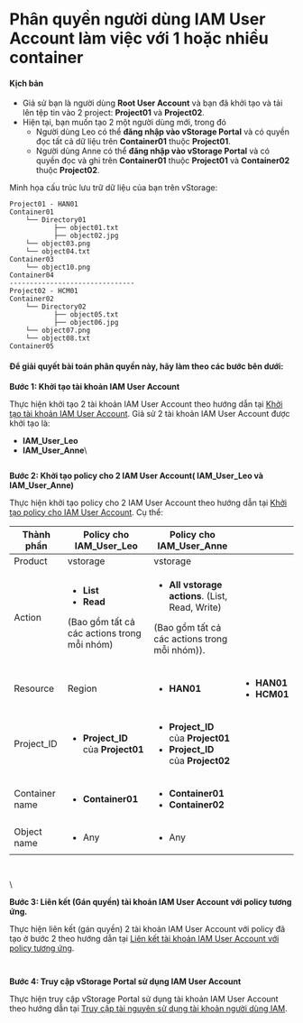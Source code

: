 # Phân quyền người dùng IAM User Account làm việc với 1 hoặc nhiều container

#### Kịch bản <a href="#phanquyennguoidungiamuseraccountlamviecvoi1hoacnhieucontainer-kichban" id="phanquyennguoidungiamuseraccountlamviecvoi1hoacnhieucontainer-kichban"></a>

* Giả sử bạn là người dùng **Root User Account** và bạn đã khởi tạo và tải lên tệp tin vào 2 project: **Project01** và **Project02**.
* Hiện tại, bạn muốn tạo 2 một người dùng mới, trong đó
  * Người dùng Leo có thể **đăng nhập vào vStorage Portal** và có quyền đọc tất cả dữ liệu trên **Container01** thuộc **Project01**.
  * Người dùng Anne có thể **đăng nhập vào vStorage Portal** và có quyền đọc và ghi trên **Container01** thuộc **Project01** và **Container02** thuộc **Project02**.

Minh họa cấu trúc lưu trữ dữ liệu của bạn trên vStorage:

```
Project01 - HAN01            
Container01                                          
    └── Directory01                                            
           ├── object01.txt                                
           ├── object02.jpg
    └── object03.png
    └── object04.txt
Container03
    └── object10.png
Container04
-------------------------------
Project02 - HCM01          
Container02
    └── Directory02                                            
           ├── object05.txt                                
           ├── object06.jpg
    └── object07.png
    └── object08.txt
Container05
```

#### Để giải quyết bài toán phân quyền này, hãy làm theo các bước bên dưới: <a href="#phanquyennguoidungiamuseraccountlamviecvoi1hoacnhieucontainer-degiaiquyetbaitoanphanquyennay-haylamt" id="phanquyennguoidungiamuseraccountlamviecvoi1hoacnhieucontainer-degiaiquyetbaitoanphanquyennay-haylamt"></a>

**Bước 1: Khởi tạo tài khoản IAM User Account**

Thực hiện khởi tạo 2 tài khoản IAM User Account theo hướng dẫn tại [Khởi tạo tài khoản IAM User Account](https://docs.vngcloud.vn/pages/viewpage.action?pageId=59804814). Giả sử 2 tài khoản IAM User Account được khởi tạo là:

* **IAM\_User\_Leo**
* **IAM\_User\_Anne**\


<figure><img src="https://docs.vngcloud.vn/download/attachments/64554258/image2023-9-19_10-59-55.png?version=1&#x26;modificationDate=1696822783000&#x26;api=v2" alt=""><figcaption></figcaption></figure>



**Bước 2: Khởi tạo policy cho 2 IAM User Account( IAM\_User\_Leo và IAM\_User\_Anne)**

Thực hiện khởi tạo policy cho 2 IAM User Account theo hướng dẫn tại [Khởi tạo policy cho IAM User Account](https://docs.vngcloud.vn/pages/viewpage.action?pageId=59804816). Cụ thể:

| Thành phần     | Policy cho IAM\_User\_Leo                                                                                               | Policy cho IAM\_User\_Anne                                                                                                                      |                                                                         |
| -------------- | ----------------------------------------------------------------------------------------------------------------------- | ----------------------------------------------------------------------------------------------------------------------------------------------- | ----------------------------------------------------------------------- |
| Product        | vstorage                                                                                                                | vstorage                                                                                                                                        |                                                                         |
| Action         | <ul><li><strong>List</strong></li><li><strong>Read</strong></li></ul><p>(Bao gồm tất cả các actions trong mỗi nhóm)</p> | <ul><li><strong>All vstorage actions</strong>. (List, Read, Write)</li></ul><p>(Bao gồm tất cả các actions trong mỗi nhóm)).</p>                |                                                                         |
| Resource       | Region                                                                                                                  | <ul><li><strong>HAN01</strong></li></ul>                                                                                                        | <ul><li><strong>HAN01</strong></li><li><strong>HCM01</strong></li></ul> |
| Project\_ID    | <ul><li><strong>Project_ID</strong> của <strong>Project01</strong></li></ul>                                            | <ul><li><strong>Project_ID</strong> của <strong>Project01</strong></li><li><strong>Project_ID</strong> của <strong>Project02</strong></li></ul> |                                                                         |
| Container name | <ul><li><strong>Container01</strong></li></ul>                                                                          | <ul><li><strong>Container01</strong></li><li><strong>Container02</strong></li></ul>                                                             |                                                                         |
| Object name    | <ul><li>Any</li></ul>                                                                                                   | <ul><li>Any</li></ul>                                                                                                                           |                                                                         |

<figure><img src="https://docs.vngcloud.vn/download/attachments/64554258/image2023-10-9_11-9-51.png?version=1&#x26;modificationDate=1696824593000&#x26;api=v2" alt=""><figcaption></figcaption></figure>



<figure><img src="https://docs.vngcloud.vn/download/attachments/64554258/image2023-10-9_11-11-30.png?version=1&#x26;modificationDate=1696824692000&#x26;api=v2" alt=""><figcaption></figcaption></figure>

\


**Bước 3: Liên kết (Gán quyền) tài khoản IAM User Account với policy tương ứng.**

Thực hiện liên kết (gán quyền) 2 tài khoản IAM User Account với policy đã tạo ở bước 2 theo hướng dẫn tại [Liên kết tài khoản IAM User Account với policy tương ứng](https://docs.vngcloud.vn/pages/viewpage.action?pageId=59804818).&#x20;

<figure><img src="https://docs.vngcloud.vn/download/attachments/64554258/image2023-10-9_10-34-15.png?version=1&#x26;modificationDate=1696822782000&#x26;api=v2" alt=""><figcaption></figcaption></figure>



<figure><img src="https://docs.vngcloud.vn/download/attachments/64554258/image2023-10-9_10-34-34.png?version=1&#x26;modificationDate=1696822782000&#x26;api=v2" alt=""><figcaption></figcaption></figure>



**Bước 4: Truy cập vStorage Portal sử dụng IAM User Account**

Thực hiện truy cập vStorage Portal sử dụng tài khoản IAM User Account theo hướng dẫn tại [Truy cập tài nguyên sử dụng tài khoản người dùng IAM](https://docs.vngcloud.vn/pages/viewpage.action?pageId=49648948).

<figure><img src="https://docs.vngcloud.vn/download/attachments/64554258/image2023-10-9_10-35-43.png?version=1&#x26;modificationDate=1696822782000&#x26;api=v2" alt=""><figcaption></figcaption></figure>
